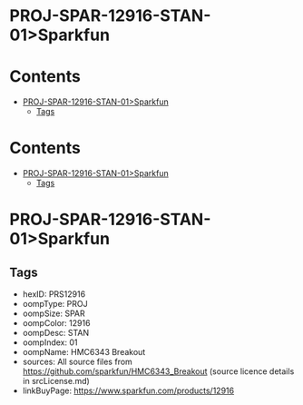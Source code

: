 
PROJ-SPAR-12916-STAN-01>Sparkfun
================================

Contents
========

* [PROJ-SPAR-12916-STAN-01>Sparkfun](#proj-spar-12916-stan-01sparkfun)
	* [Tags](#tags)

Contents
========

* [PROJ-SPAR-12916-STAN-01>Sparkfun](#proj-spar-12916-stan-01sparkfun)
	* [Tags](#tags)

# PROJ-SPAR-12916-STAN-01>Sparkfun

## Tags

- hexID: PRS12916
- oompType: PROJ
- oompSize: SPAR
- oompColor: 12916
- oompDesc: STAN
- oompIndex: 01
- oompName: HMC6343 Breakout
- sources: All source files from https://github.com/sparkfun/HMC6343_Breakout (source licence details in srcLicense.md)
- linkBuyPage: https://www.sparkfun.com/products/12916
